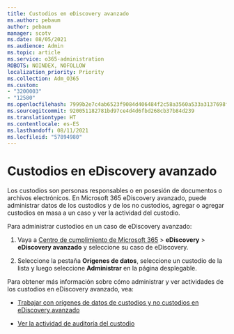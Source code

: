 ```yaml
---
title: Custodios en eDiscovery avanzado
ms.author: pebaum
author: pebaum
manager: scotv
ms.date: 08/05/2021
ms.audience: Admin
ms.topic: article
ms.service: o365-administration
ROBOTS: NOINDEX, NOFOLLOW
localization_priority: Priority
ms.collection: Adm_O365
ms.custom:
- "3200003"
- "12580"
ms.openlocfilehash: 7999b2e7c4ab6523f9084d406484f2c58a3560a533a3137698f07a18c58d46f4
ms.sourcegitcommit: 920051182781bd97ce4d4d6fbd268cb37b84d239
ms.translationtype: HT
ms.contentlocale: es-ES
ms.lasthandoff: 08/11/2021
ms.locfileid: "57894980"
---
```

# <a name="custodians-in-advanced-ediscovery"></a>Custodios en eDiscovery avanzado

Los custodios son personas responsables o en posesión de documentos o archivos electrónicos. En Microsoft 365 eDiscovery avanzado, puede administrar datos de los custodios y de los no custodios, agregar o agregar custodios en masa a un caso y ver la actividad del custodio.

Para administrar custodios en un caso de eDiscovery avanzado:

1. Vaya a [Centro de cumplimiento de Microsoft 365](https://compliance.microsoft.com/) > **eDiscovery** > **eDiscovery avanzado** y seleccione su caso de eDiscovery.

1. Seleccione la pestaña **Orígenes de datos**, seleccione un custodio de la lista y luego seleccione **Administrar** en la página desplegable.

Para obtener más información sobre cómo administrar y ver actividades de los custodios en eDiscovery avanzado, vea:

- [Trabajar con orígenes de datos de custodios y no custodios en eDiscovery avanzado](https://docs.microsoft.com/microsoft-365/compliance/managing-custodians)

- [Ver la actividad de auditoría del custodio](https://docs.microsoft.com/microsoft-365/compliance/view-custodian-activity)